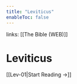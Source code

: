 ```yaml
---
title: "Leviticus"
enableToc: false
---
```

links: [[The Bible (WEB)]]
# Leviticus

[[Lev-01|Start Reading →]]
